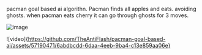 pacman goal based ai algorithn. Pacman finds all apples and eats. avoiding ghosts. when pacman eats cherry it can go through ghosts for 3 moves.


![image](https://github.com/TheAntiFlash/pacman-goal-based-ai/assets/57190471/6f996ffa-32d1-4eff-a620-6ad7696913e5)



![video]{https://github.com/TheAntiFlash/pacman-goal-based-ai/assets/57190471/6abdbcdd-6daa-4eeb-9ba4-c13e859aa06e}

